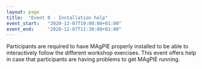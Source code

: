 ```yaml
---
layout: page
title:  "Event 0 - Installation help"
event_start:   "2020-12-07T10:00:00+01:00"
event_end:     "2020-12-07T11:30:00+01:00"
---
```


Participants are required to have MAgPIE properly installed to be able to interactively follow the different workshop exercises. This event offers help in case that participants are having problems to get MAgPIE running. 
